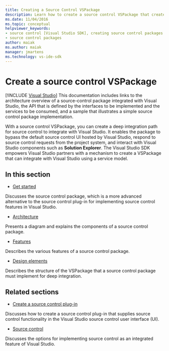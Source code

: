 ```yaml
---
title: Creating a Source Control VSPackage
description: Learn how to create a source control VSPackage that creates a deep integration path for source control to integrate with Visual Studio.
ms.date: 11/04/2016
ms.topic: conceptual
helpviewer_keywords:
- source control [Visual Studio SDK], creating source control packages
- source control packages
author: maiak
ms.author: maiak
manager: jmartens
ms.technology: vs-ide-sdk
---
```

# Create a source control VSPackage

 [!INCLUDE [Visual Studio](~/includes/applies-to-version/vs-windows-only.md)]
This documentation includes links to the architecture overview of a source-control package integrated with Visual Studio, the API that is defined by the interfaces to be implemented and the services to be consumed, and a sample that illustrates a simple source control package implementation.

 With a source control VSPackage, you can create a deep integration path for source control to integrate with Visual Studio. It enables the package to bypass the default source control UI hosted by Visual Studio, respond to source control requests from the project system, and interact with Visual Studio components such as **Solution Explorer**. The Visual Studio SDK empowers Visual Studio partners with a mechanism to create a VSPackage that can integrate with Visual Studio using a service model.

## In this section
- [Get started](../../extensibility/internals/getting-started-with-source-control-vspackages.md)

 Discusses the source control package, which is a more advanced alternative to the source control plug-in for implementing source control features in Visual Studio.

- [Architecture](../../extensibility/internals/source-control-vspackage-architecture.md)

 Presents a diagram and explains the components of a source control package.

- [Features](../../extensibility/internals/source-control-vspackage-features.md)

 Describes the various features of a source control package.

- [Design elements](../../extensibility/internals/source-control-vspackage-design-elements.md)

 Describes the structure of the VSPackage that a source control package must implement for deep integration.

## Related sections
- [Create a source control plug-in](../../extensibility/internals/creating-a-source-control-plug-in.md)

 Discusses how to create a source control plug-in that supplies source control functionality in the Visual Studio source control user interface (UI).

- [Source control](../../extensibility/internals/source-control.md)

 Discusses the options for implementing source control as an integrated feature of Visual Studio.
